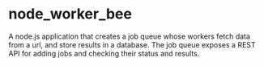 # node_worker_bee
A node.js application that creates a job queue whose workers fetch data from a url, and store results in a database.  The job queue exposes a REST API for adding jobs and checking their status and results.

